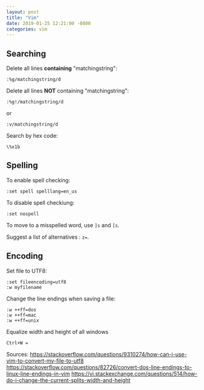 ```yaml
---
layout: post
title: "Vim"
date: 2019-01-25 12:21:00 -0800
categories: vim
---
```


## Searching
Delete all lines **containing** "matchingstring":

    :%g/matchingstring/d

Delete all lines **NOT** containing "matchingstring":

    :%g!/matchingstring/d

or

    :v/matchingstring/d

Search by hex code:

    \%x1b

## Spelling

To enable spell checking: 

    :set spell spelllang=en_us

To disable spell checkiung: 

    :set nospell

To move to a misspelled word, use `]s` and `[s`.

Suggest a list of alternatives : `z=`.

## Encoding

Set file to UTF8:

    :set fileencoding=utf8
    :w myfilename

Change the line endings when saving a file:

    :w ++ff=dos
    :w ++ff=mac
    :w ++ff=unix

Equalize width and height of all windows

    Ctrl+W =


Sources:
https://stackoverflow.com/questions/9310274/how-can-i-use-vim-to-convert-my-file-to-utf8
https://stackoverflow.com/questions/82726/convert-dos-line-endings-to-linux-line-endings-in-vim
https://vi.stackexchange.com/questions/514/how-do-i-change-the-current-splits-width-and-height
